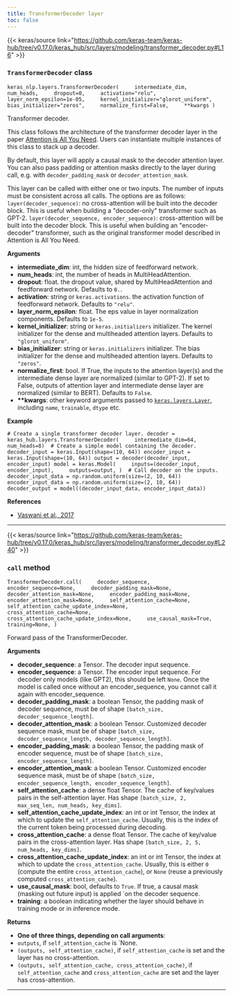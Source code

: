 ```yaml
---
title: TransformerDecoder layer
toc: false
---
```


{{< keras/source link="https://github.com/keras-team/keras-hub/tree/v0.17.0/keras_hub/src/layers/modeling/transformer_decoder.py#L16" >}}

### `TransformerDecoder` class

`keras_nlp.layers.TransformerDecoder(     intermediate_dim,     num_heads,     dropout=0,     activation="relu",     layer_norm_epsilon=1e-05,     kernel_initializer="glorot_uniform",     bias_initializer="zeros",     normalize_first=False,     **kwargs )`

Transformer decoder.

This class follows the architecture of the transformer decoder layer in the paper [Attention is All You Need](https://arxiv.org/abs/1706.03762). Users can instantiate multiple instances of this class to stack up a decoder.

By default, this layer will apply a causal mask to the decoder attention layer. You can also pass padding or attention masks directly to the layer during call, e.g. with `decoder_padding_mask` or `decoder_attention_mask`.

This layer can be called with either one or two inputs. The number of inputs must be consistent across all calls. The options are as follows: `layer(decoder_sequence)`: no cross-attention will be built into the decoder block. This is useful when building a "decoder-only" transformer such as GPT-2. `layer(decoder_sequence, encoder_sequence)`: cross-attention will be built into the decoder block. This is useful when building an "encoder-decoder" transformer, such as the original transformer model described in Attention is All You Need.

**Arguments**

- **intermediate_dim**: int, the hidden size of feedforward network.
- **num_heads**: int, the number of heads in MultiHeadAttention.
- **dropout**: float. the dropout value, shared by MultiHeadAttention and feedforward network. Defaults to `0.`.
- **activation**: string or `keras.activations`. the activation function of feedforward network. Defaults to `"relu"`.
- **layer_norm_epsilon**: float. The eps value in layer normalization components. Defaults to `1e-5`.
- **kernel_initializer**: string or `keras.initializers` initializer. The kernel initializer for the dense and multiheaded attention layers. Defaults to `"glorot_uniform"`.
- **bias_initializer**: string or `keras.initializers` initializer. The bias initializer for the dense and multiheaded attention layers. Defaults to `"zeros"`.
- **normalize_first**: bool. If True, the inputs to the attention layer(s) and the intermediate dense layer are normalized (similar to GPT-2). If set to False, outputs of attention layer and intermediate dense layer are normalized (similar to BERT). Defaults to `False`.
- **\*\*kwargs**: other keyword arguments passed to [`keras.layers.Layer`](/api/layers/base_layer#layer-class), including `name`, `trainable`, `dtype` etc.

**Example**

`# Create a single transformer decoder layer. decoder = keras_hub.layers.TransformerDecoder(     intermediate_dim=64, num_heads=8)  # Create a simple model containing the decoder. decoder_input = keras.Input(shape=(10, 64)) encoder_input = keras.Input(shape=(10, 64)) output = decoder(decoder_input, encoder_input) model = keras.Model(     inputs=(decoder_input, encoder_input),     outputs=output, )  # Call decoder on the inputs. decoder_input_data = np.random.uniform(size=(2, 10, 64)) encoder_input_data = np.random.uniform(size=(2, 10, 64)) decoder_output = model((decoder_input_data, encoder_input_data))`

**References**

- [Vaswani et al., 2017](https://arxiv.org/abs/1706.03762)

---

{{< keras/source link="https://github.com/keras-team/keras-hub/tree/v0.17.0/keras_hub/src/layers/modeling/transformer_decoder.py#L240" >}}

### `call` method

`TransformerDecoder.call(     decoder_sequence,     encoder_sequence=None,     decoder_padding_mask=None,     decoder_attention_mask=None,     encoder_padding_mask=None,     encoder_attention_mask=None,     self_attention_cache=None,     self_attention_cache_update_index=None,     cross_attention_cache=None,     cross_attention_cache_update_index=None,     use_causal_mask=True,     training=None, )`

Forward pass of the TransformerDecoder.

**Arguments**

- **decoder_sequence**: a Tensor. The decoder input sequence.
- **encoder_sequence**: a Tensor. The encoder input sequence. For decoder only models (like GPT2), this should be left `None`. Once the model is called once without an encoder_sequence, you cannot call it again with encoder_sequence.
- **decoder_padding_mask**: a boolean Tensor, the padding mask of decoder sequence, must be of shape `[batch_size, decoder_sequence_length]`.
- **decoder_attention_mask**: a boolean Tensor. Customized decoder sequence mask, must be of shape `[batch_size, decoder_sequence_length, decoder_sequence_length]`.
- **encoder_padding_mask**: a boolean Tensor, the padding mask of encoder sequence, must be of shape `[batch_size, encoder_sequence_length]`.
- **encoder_attention_mask**: a boolean Tensor. Customized encoder sequence mask, must be of shape `[batch_size, encoder_sequence_length, encoder_sequence_length]`.
- **self_attention_cache**: a dense float Tensor. The cache of key/values pairs in the self-attention layer. Has shape `[batch_size, 2, max_seq_len, num_heads, key_dims]`.
- **self_attention_cache_update_index**: an int or int Tensor, the index at which to update the `self_attention_cache`. Usually, this is the index of the current token being processed during decoding.
- **cross_attention_cache**: a dense float Tensor. The cache of key/value pairs in the cross-attention layer. Has shape `[batch_size, 2, S, num_heads, key_dims]`.
- **cross_attention_cache_update_index**: an int or int Tensor, the index at which to update the `cross_attention_cache`. Usually, this is either `0` (compute the entire `cross_attention_cache`), or `None` (reuse a previously computed `cross_attention_cache`).
- **use_causal_mask**: bool, defaults to `True`. If true, a causal mask (masking out future input) is applied \`on the decoder sequence.
- **training**: a boolean indicating whether the layer should behave in training mode or in inference mode.

**Returns**

- **One of three things, depending on call arguments**:
- `outputs`, if `self_attention_cache` is \`None.
- `(outputs, self_attention_cache)`, if `self_attention_cache` is set and the layer has no cross-attention.
- `(outputs, self_attention_cache, cross_attention_cache)`, if `self_attention_cache` and `cross_attention_cache` are set and the layer has cross-attention.

---
